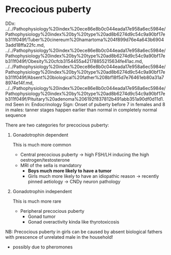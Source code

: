 # Precocious puberty

DDx: ../../Pathophysiology%20index%20ece86e8b0c044eada17e958a6ec5984e/Pathophysiology%20index%20by%20type%20ad8b6274d9c54c9a90bf17eb311f049f/Tuber%20cinereum%20hamartoma%204f899d76e4a643b69043add18ffa22fc.md, ../../Pathophysiology%20index%20ece86e8b0c044eada17e958a6ec5984e/Pathophysiology%20index%20by%20type%20ad8b6274d9c54c9a90bf17eb311f049f/Obesity%20cfcb3154455a42178855215634fe41ac.md, ../../Pathophysiology%20index%20ece86e8b0c044eada17e958a6ec5984e/Pathophysiology%20index%20by%20type%20ad8b6274d9c54c9a90bf17eb311f049f/Absent%20biological%20father%208bf18f5d7e76461eb80a31a78974e14f.md, ../../Pathophysiology%20index%20ece86e8b0c044eada17e958a6ec5984e/Pathophysiology%20index%20by%20type%20ad8b6274d9c54c9a90bf17eb311f049f/Pituitary%20adenoma%206192f837812b491abb351a90df0d11d1.md
Seen in: Endocrinology
Sign: Onset of puberty before 7 in females and 8 in males: tanner stages happen earlier than normal in completely normal sequence

There are two categories for precocious puberty:

1. Gonadotrophin dependent

    This is much more common

    - Central precocious puberty → high FSH/LH inducing the high oestrogen/testosterone
    - MRI of the sella is mandatory
        - **Boys much more likely to have a tumor**
        - Girls much more likely to have an idiopathic reason → recently pinned aetiology → CNDy neuron pathology
2. Gonadotrophin independent

    This is much more rare

    - Peripheral precocious puberty
        - Gonad tumor
        - Gonad overactivity kinda like thyrotoxicosis

NB: Precocious puberty in girls can be caused by absent biological fathers with prescence of unrelated male in the household!

- possibly due to pheromones
